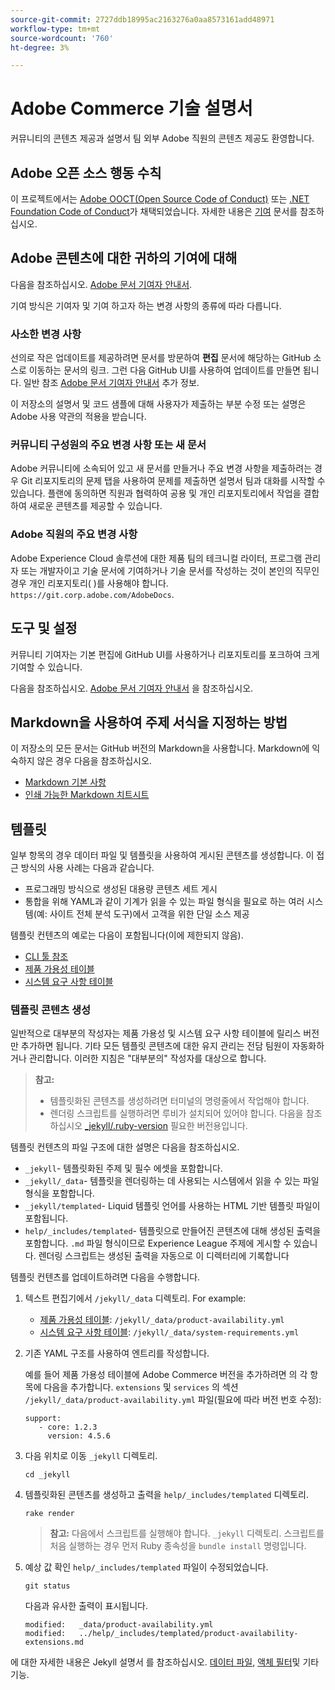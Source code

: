 ```yaml
---
source-git-commit: 2727ddb18995ac2163276a0aa8573161add48971
workflow-type: tm+mt
source-wordcount: '760'
ht-degree: 3%

---
```

# Adobe Commerce 기술 설명서

커뮤니티의 콘텐츠 제공과 설명서 팀 외부 Adobe 직원의 콘텐츠 제공도 환영합니다.

## Adobe 오픈 소스 행동 수칙

이 프로젝트에서는 [Adobe OOCT(Open Source Code of Conduct)](code-of-conduct.md) 또는 [.NET Foundation Code of Conduct](https://dotnetfoundation.org/code-of-conduct)가 채택되었습니다. 자세한 내용은 [기여](contributing.md) 문서를 참조하십시오.

## Adobe 콘텐츠에 대한 귀하의 기여에 대해

다음을 참조하십시오. [Adobe 문서 기여자 안내서](https://experienceleague.adobe.com/docs/contributor/contributor-guide/introduction.html).

기여 방식은 기여자 및 기여 하고자 하는 변경 사항의 종류에 따라 다릅니다.

### 사소한 변경 사항

선의로 작은 업데이트를 제공하려면 문서를 방문하여 **편집** 문서에 해당하는 GitHub 소스로 이동하는 문서의 링크. 그런 다음 GitHub UI를 사용하여 업데이트를 만들면 됩니다. 일반 참조 [Adobe 문서 기여자 안내서](https://experienceleague.adobe.com/docs/contributor/contributor-guide/introduction.html) 추가 정보.

이 저장소의 설명서 및 코드 샘플에 대해 사용자가 제출하는 부분 수정 또는 설명은 Adobe 사용 약관의 적용을 받습니다.

### 커뮤니티 구성원의 주요 변경 사항 또는 새 문서

Adobe 커뮤니티에 소속되어 있고 새 문서를 만들거나 주요 변경 사항을 제출하려는 경우 Git 리포지토리의 문제 탭을 사용하여 문제를 제출하면 설명서 팀과 대화를 시작할 수 있습니다. 플랜에 동의하면 직원과 협력하여 공용 및 개인 리포지토리에서 작업을 결합하여 새로운 콘텐츠를 제공할 수 있습니다.

<!--
If you submit a pull request with significant changes to documentation and code examples, you'll see a message in the pull request asking you to submit an online contribution license agreement (CLA). We need you to complete the online form before we can review your pull request.
-->

### Adobe 직원의 주요 변경 사항

Adobe Experience Cloud 솔루션에 대한 제품 팀의 테크니컬 라이터, 프로그램 관리자 또는 개발자이고 기술 문서에 기여하거나 기술 문서를 작성하는 것이 본인의 직무인 경우 개인 리포지토리( )를 사용해야 합니다. `https://git.corp.adobe.com/AdobeDocs`.

<!--Employees from other parts of the Adobe world should use the public repo for minor updates.-->

## 도구 및 설정

커뮤니티 기여자는 기본 편집에 GitHub UI를 사용하거나 리포지토리를 포크하여 크게 기여할 수 있습니다.

다음을 참조하십시오. [Adobe 문서 기여자 안내서](https://experienceleague.adobe.com/docs/contributor/contributor-guide/introduction.html) 을 참조하십시오.

## Markdown을 사용하여 주제 서식을 지정하는 방법

이 저장소의 모든 문서는 GitHub 버전의 Markdown을 사용합니다. Markdown에 익숙하지 않은 경우 다음을 참조하십시오.

* [Markdown 기본 사항](https://help.github.com/articles/getting-started-with-writing-and-formatting-on-github/)
* [인쇄 가능한 Markdown 치트시트](https://guides.github.com/pdfs/markdown-cheatsheet-online.pdf)

## 템플릿

일부 항목의 경우 데이터 파일 및 템플릿을 사용하여 게시된 콘텐츠를 생성합니다. 이 접근 방식의 사용 사례는 다음과 같습니다.

* 프로그래밍 방식으로 생성된 대용량 콘텐츠 세트 게시
* 통합을 위해 YAML과 같이 기계가 읽을 수 있는 파일 형식을 필요로 하는 여러 시스템(예: 사이트 전체 분석 도구)에서 고객을 위한 단일 소스 제공

템플릿 컨텐츠의 예로는 다음이 포함됩니다(이에 제한되지 않음).

* [CLI 툴 참조](https://experienceleague.adobe.com/docs/commerce-operations/reference/commerce-on-premises.html)
* [제품 가용성 테이블](https://experienceleague.adobe.com/docs/commerce-operations/release/product-availability.html)
* [시스템 요구 사항 테이블](https://experienceleague.adobe.com/docs/commerce-operations/installation-guide/system-requirements.html)

### 템플릿 콘텐츠 생성

일반적으로 대부분의 작성자는 제품 가용성 및 시스템 요구 사항 테이블에 릴리스 버전만 추가하면 됩니다. 기타 모든 템플릿 콘텐츠에 대한 유지 관리는 전담 팀원이 자동화하거나 관리합니다. 이러한 지침은 &quot;대부분의&quot; 작성자를 대상으로 합니다.

>**참고:**
>
>* 템플릿화된 콘텐츠를 생성하려면 터미널의 명령줄에서 작업해야 합니다.
>* 렌더링 스크립트를 실행하려면 루비가 설치되어 있어야 합니다. 다음을 참조하십시오 [_jekyll/.ruby-version](_jekyll/.ruby-version) 필요한 버전용입니다.

템플릿 컨텐츠의 파일 구조에 대한 설명은 다음을 참조하십시오.

* `_jekyll`- 템플릿화된 주제 및 필수 에셋을 포함합니다.
* `_jekyll/_data`- 템플릿을 렌더링하는 데 사용되는 시스템에서 읽을 수 있는 파일 형식을 포함합니다.
* `_jekyll/templated`- Liquid 템플릿 언어를 사용하는 HTML 기반 템플릿 파일이 포함됩니다.
* `help/_includes/templated`- 템플릿으로 만들어진 콘텐츠에 대해 생성된 출력을 포함합니다. `.md` 파일 형식이므로 Experience League 주제에 게시할 수 있습니다. 렌더링 스크립트는 생성된 출력을 자동으로 이 디렉터리에 기록합니다

템플릿 컨텐츠를 업데이트하려면 다음을 수행합니다.

1. 텍스트 편집기에서 `/jekyll/_data` 디렉토리. For example:

   * [제품 가용성 테이블](https://experienceleague.adobe.com/docs/commerce-operations/release/product-availability.html): `/jekyll/_data/product-availability.yml`
   * [시스템 요구 사항 테이블](https://experienceleague.adobe.com/docs/commerce-operations/installation-guide/system-requirements.html): `/jekyll/_data/system-requirements.yml`

1. 기존 YAML 구조를 사용하여 엔트리를 작성합니다.

   예를 들어 제품 가용성 테이블에 Adobe Commerce 버전을 추가하려면 의 각 항목에 다음을 추가합니다. `extensions` 및 `services` 의 섹션 `/jekyll/_data/product-availability.yml` 파일(필요에 따라 버전 번호 수정):

   ```
   support:
      - core: 1.2.3
        version: 4.5.6
   ```

1. 다음 위치로 이동 `_jekyll` 디렉토리.

   ```
   cd _jekyll
   ```

1. 템플릿화된 콘텐츠를 생성하고 출력을 `help/_includes/templated` 디렉토리.

   ```
   rake render
   ```

   >**참고:** 다음에서 스크립트를 실행해야 합니다. `_jekyll` 디렉토리. 스크립트를 처음 실행하는 경우 먼저 Ruby 종속성을 `bundle install` 명령입니다.

1. 예상 값 확인 `help/_includes/templated` 파일이 수정되었습니다.

   ```
   git status
   ```

   다음과 유사한 출력이 표시됩니다.

   ```
   modified:   _data/product-availability.yml
   modified:   ../help/_includes/templated/product-availability-extensions.md
   ```

에 대한 자세한 내용은 Jekyll 설명서 를 참조하십시오. [데이터 파일](https://jekyllrb.com/docs/datafiles), [액체 필터](https://jekyllrb.com/docs/liquid/filters/)및 기타 기능.
